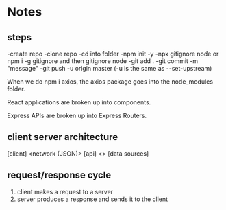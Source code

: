 # Notes

## steps

-create repo
-clone repo
-cd into folder
-npm init -y
-npx gitignore node or npm i -g gitignore and then gitignore node
-git add .
-git commit -m "message"
-git push -u origin master (-u is the same as --set-upstream)

When we do npm i axios, the axios package goes into the node_modules folder.

React applications are broken up into components.

Express APIs are broken up into Express Routers.

## client server architecture

[client] <network (JSON)> [api] <> [data sources]

## request/response cycle

1. client makes a request to a server
2. server produces a response and sends it to the client